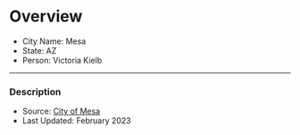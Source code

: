 # Overview

- City Name: Mesa
- State: AZ
- Person: Victoria Kielb

---

### Description

+ Source: [City of Mesa](https://opengis.mesaaz.gov/datasets/MesaAZ::cityboundary/explore?location=33.394872%2C-111.737377%2C12.12)
+ Last Updated: February 2023
